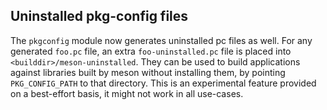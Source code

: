 ## Uninstalled pkg-config files

The `pkgconfig` module now generates uninstalled pc files as well. For any generated
`foo.pc` file, an extra `foo-uninstalled.pc` file is placed into
`<builddir>/meson-uninstalled`. They can be used to build applications against
libraries built by meson without installing them, by pointing `PKG_CONFIG_PATH`
to that directory. This is an experimental feature provided on a best-effort
basis, it might not work in all use-cases.
